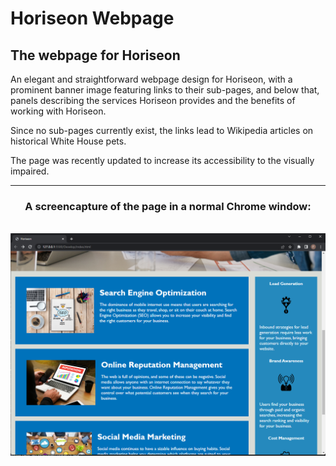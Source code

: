 # Horiseon Webpage

## The webpage for Horiseon

An elegant and straightforward webpage design for Horiseon, with a prominent banner image featuring links to their sub-pages, and below that, panels describing the services Horiseon provides and the benefits of working with Horiseon.

Since no sub-pages currently exist, the links lead to Wikipedia articles on historical White House pets.

The page was recently updated to increase its accessibility to the visually impaired.

<hr>
<h3 style="text-align: center;">A screencapture of the page in a normal Chrome window:</h3>
<br />
<img src="readme-sceencap.png" alt="screencap"/>